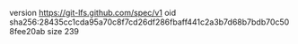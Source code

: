 version https://git-lfs.github.com/spec/v1
oid sha256:28435cc1cda95a70c8f7cd26df286fbaff441c2a3b7d68b7bdb70c508fee20ab
size 239
